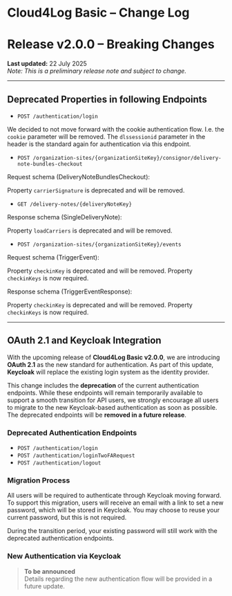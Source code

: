 # Cloud4Log Basic – Change Log

# Release v2.0.0 – Breaking Changes

**Last updated:** 22 July 2025  
*Note: This is a preliminary release note and subject to change.*

---

## Deprecated Properties in following Endpoints

- `POST /authentication/login`

We decided to not move forward with the cookie authentication flow. I.e. the `cookie` parameter will be removed. The `dlssessionid` parameter in the header is the standard again for authentication via this endpoint.

- `POST /organization-sites/{organizationSiteKey}/consignor/delivery-note-bundles-checkout`

Request schema (DeliveryNoteBundlesCheckout): 

Property `carrierSignature` is deprecated and will be removed.

- `GET /delivery-notes/{deliveryNoteKey}`

Response schema (SingleDeliveryNote): 

Property `loadCarriers` is deprecated and will be removed.

- `POST /organization-sites/{organizationSiteKey}/events`

Request schema (TriggerEvent): 

Property `checkinKey` is deprecated and will be removed. Property `checkinKeys` is now required.

Response schema (TriggerEventResponse): 

Property `checkinKey` is deprecated and will be removed. Property `checkinKeys` is now required.

---

## OAuth 2.1 and Keycloak Integration

With the upcoming release of **Cloud4Log Basic v2.0.0**, we are introducing **OAuth 2.1** as the new standard for authentication. As part of this update, **Keycloak** will replace the existing login system as the identity provider.

This change includes the **deprecation** of the current authentication endpoints. While these endpoints will remain temporarily available to support a smooth transition for API users, we strongly encourage all users to migrate to the new Keycloak-based authentication as soon as possible. The deprecated endpoints will be **removed in a future release**.

### Deprecated Authentication Endpoints

- `POST /authentication/login`  
- `POST /authentication/loginTwoFARequest`  
- `POST /authentication/logout`  

### Migration Process

All users will be required to authenticate through Keycloak moving forward. To support this migration, users will receive an email with a link to set a new password, which will be stored in Keycloak. You may choose to reuse your current password, but this is not required.

During the transition period, your existing password will still work with the deprecated authentication endpoints.

### New Authentication via Keycloak

> **To be announced**  
Details regarding the new authentication flow will be provided in a future update.
